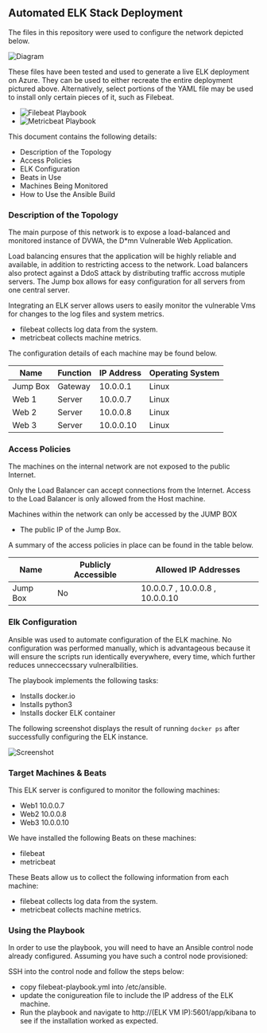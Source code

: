 ## Automated ELK Stack Deployment

The files in this repository were used to configure the network depicted below.

![Diagram](https://github.com/jboyd72/ELK-Stack-Deployment/blob/main/Ansible/ELK_Stack_Cloud_Diagram.png)

These files have been tested and used to generate a live ELK deployment on Azure. They can be used to either recreate the entire deployment pictured above. Alternatively, select portions of the YAML file may be used to install only certain pieces of it, such as Filebeat.

- ![Filebeat Playbook](https://github.com/jboyd72/ELK-Stack-Deployment/blob/main/Ansible/filebeat_playbook.yml)
- ![Metricbeat Playbook](https://github.com/jboyd72/ELK-Stack-Deployment/blob/main/Ansible/metricbeat_playbook.yml)

This document contains the following details:
- Description of the Topology
- Access Policies
- ELK Configuration
- Beats in Use
- Machines Being Monitored
- How to Use the Ansible Build

### Description of the Topology

The main purpose of this network is to expose a load-balanced and monitored instance of DVWA, the D*mn Vulnerable Web Application.

Load balancing ensures that the application will be highly reliable and available, in addition to restricting access to the network. Load balancers also protect against a DdoS attack by distributing traffic accross mutiple servers. The Jump box allows for easy configuration for all servers from one central server.

Integrating an ELK server allows users to easily monitor the vulnerable Vms for changes to the log files and system metrics.
- filebeat collects log data from the system.
- metricbeat collects machine metrics.

The configuration details of each machine may be found below.

| Name     | Function | IP Address | Operating System |
|----------|----------|------------|------------------|
| Jump Box | Gateway  | 10.0.0.1   | Linux
| Web 1    |  Server  | 10.0.0.7   | Linux
| Web 2    |  Server  | 10.0.0.8   | Linux
| Web 3    |  Server  | 10.0.0.10  | Linux
### Access Policies

The machines on the internal network are not exposed to the public Internet.

Only the Load Balancer can accept connections from the Internet. Access to the Load Balancer is only allowed from the Host machine.

Machines within the network can only be accessed by the JUMP BOX
- The public IP of the Jump Box.

A summary of the access policies in place can be found in the table below.

| Name     | Publicly Accessible | Allowed IP Addresses |
|----------|---------------------|----------------------|
| Jump Box | No                  | 10.0.0.7 , 10.0.0.8 , 10.0.0.10  |

### Elk Configuration

Ansible was used to automate configuration of the ELK machine. No configuration was performed manually, which is advantageous because it will ensure the scripts run identically everywhere, every time, which further reduces unneccecssary vulneralbilities.

The playbook implements the following tasks:
-	Installs docker.io
- Installs python3
- Installs docker ELK container

The following screenshot displays the result of running `docker ps` after successfully configuring the ELK instance.

![Screenshot](https://github.com/jboyd72/ELK-Stack-Deployment/blob/main/Ansible/ELK_docker_ps_screenshot.png)

### Target Machines & Beats
This ELK server is configured to monitor the following machines:
- Web1 10.0.0.7
- Web2 10.0.0.8
- Web3 10.0.0.10

We have installed the following Beats on these machines:
- filebeat
- metricbeat

These Beats allow us to collect the following information from each machine:
- filebeat collects log data from the system.
- metricbeat collects machine metrics.

### Using the Playbook
In order to use the playbook, you will need to have an Ansible control node already configured. Assuming you have such a control node provisioned:

SSH into the control node and follow the steps below:
- copy filebeat-playbook.yml into /etc/ansible.
- update the conigureation file to include the IP address of the ELK machine.
- Run the playbook and navigate to http://(ELK VM IP):5601/app/kibana to see if the installation worked as expected.
